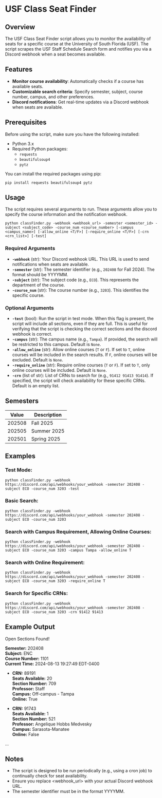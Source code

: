 
# USF Class Seat Finder

## Overview
The USF Class Seat Finder script allows you to monitor the availability of seats for a specific course at the University of South Florida (USF). The script scrapes the USF Staff Schedule Search form and notifies you via a Discord webhook when a seat becomes available.

## Features

-   **Monitor course availability**: Automatically checks if a course has available seats.
-   **Customizable search criteria**: Specify semester, subject, course number, campus, and other preferences.
-   **Discord notifications**: Get real-time updates via a Discord webhook when seats are available.

## Prerequisites

Before using the script, make sure you have the following installed:

-   Python 3.x
-   Required Python packages:
    -   `requests`
    -   `beautifulsoup4`
    -   `pytz`

You can install the required packages using pip:

`pip install requests beautifulsoup4 pytz` 

## Usage

The script requires several arguments to run. These arguments allow you to specify the course information and the notification webhook.

`python classFinder.py -webhook <webhook_url> -semester <semester_id> -subject <subject_code> -course_num <course_number> [-campus <campus_name>] [-allow_online <T/F>] [-require_online <T/F>] [-crn <crn_list>] [-test]`

### Required Arguments

-   **`-webhook`** (str): Your Discord webhook URL. This URL is used to send notifications when seats are available.
-   **`-semester`** (str): The semester identifier (e.g., `202408` for Fall 2024). The format should be YYYYMM.
-   **`-subject`** (str): The subject code (e.g., `ECO`). This represents the department of the course.
-   **`-course_num`** (str): The course number (e.g., `3203`). This identifies the specific course.

### Optional Arguments

-   **`-test`** (bool): Run the script in test mode. When this flag is present, the script will include all sections, even if they are full. This is useful for verifying that the script is checking the correct sections and the discord webhook is correct.
-   **`-campus`** (str): The campus name (e.g., `Tampa`). If provided, the search will be restricted to this campus. Default is `None`.
-   **`-allow_online`** (str): Allow online courses (`T` or `F`). If set to `T`, online courses will be included in the search results. If `F`, online courses will be excluded. Default is `None`.
-   **`-require_online`** (str): Require online courses (`T` or `F`). If set to `T`, only online courses will be included. Default is `None`.
-   **`-crn`** (list of str): List of CRNs to search for (e.g., `91412 91413 91414`). If specified, the script will check availability for these specific CRNs. Default is an empty list.

## Semesters

| Value   | Description  |
|---------|--------------|
| 202508  | Fall 2025    |
| 202505  | Summer 2025  |
| 202501  | Spring 2025  |


## Examples


### Test Mode: 

`python classFinder.py -webhook https://discord.com/api/webhooks/your_webhook -semester 202408 -subject ECO -course_num 3203 -test`

### Basic Search:

`python classFinder.py -webhook https://discord.com/api/webhooks/your_webhook -semester 202408 -subject ECO -course_num 3203`

### Search with Campus Requirement, Allowing Online Courses:

`python classFinder.py -webhook https://discord.com/api/webhooks/your_webhook -semester 202408 -subject ECO -course_num 3203 -campus Tampa -allow_online T`

### Search with Online Requirement:

`python classFinder.py -webhook https://discord.com/api/webhooks/your_webhook -semester 202408 -subject ECO -course_num 3203 -require_online T`

### Search for Specific CRNs:

`python classFinder.py -webhook https://discord.com/api/webhooks/your_webhook -semester 202408 -subject ECO -course_num 3203 -crn 91412 91413`

## Example Output

Open Sections Found!

**Semester:** 202408  
**Subject:** ENC  
**Course Number:** 1101  
**Current Time:** 2024-08-13 19:27:49 EDT-0400

- **CRN:** 89191  
  **Seats Available:** 20  
  **Section Number:** 709  
  **Professor:** Staff  
  **Campus:** Off-campus - Tampa  
  **Online:** True

- **CRN:** 91743  
  **Seats Available:** 1  
  **Section Number:** 521  
  **Professor:** Angelique Hobbs Medvesky  
  **Campus:** Sarasota-Manatee  
  **Online:** False

...

## Notes

-   The script is designed to be run periodically (e.g., using a cron job) to continually check for seat availability.
-   Ensure you replace <webhook_url> with your actual Discord webhook URL.
-   The semester identifier must be in the format YYYYMM.
